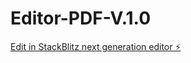 # Editor-PDF-V.1.0

[Edit in StackBlitz next generation editor ⚡️](https://stackblitz.com/~/github.com/DiegoAcostaDG/Editor-PDF-V.1.0)